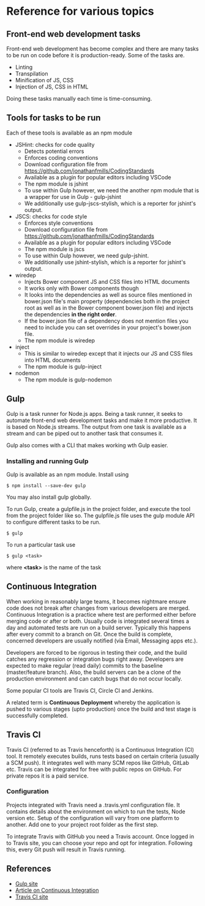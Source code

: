 # Reference for various topics

## Front-end web development tasks
Front-end web development has become complex and there are many tasks to be run on code before it is production-ready. Some of the tasks are.
- Linting
- Transpilation
- Minification of JS, CSS
- Injection of JS, CSS in HTML  

Doing these tasks manually each time is time-consuming.

## Tools for tasks to be run
Each of these tools is available as an npm module
- JSHint: checks for code quality
    * Detects potential errors
    * Enforces coding conventions
    * Download configuration file from https://github.com/jonathanfmills/CodingStandards
    * Available as a plugin for popular editors including VSCode
    * The npm module is jshint
    * To use within Gulp however, we need the another npm module that is a wrapper for use in Gulp - gulp-jshint
    * We additionally use gulp-jscs-stylish, which is a reporter for jshint's output.
- JSCS: checks for code style
    * Enforces style conventions
    * Download configuration file from https://github.com/jonathanfmills/CodingStandards
    * Available as a plugin for popular editors including VSCode
    * The npm module is jscs
    * To use within Gulp however, we need gulp-jshint.
    * We additionally use jshint-stylish, which is a reporter for jshint's output.
- wiredep
    * Injects Bower component JS and CSS files into HTML documents
    * It works only with Bower components though
    * It looks into the dependencies as well as source files mentioned in bower.json file's main property (dependencies both in the project root as well as in the Bower component bower.json file) and injects the dependencies __in the right order__.
    * If the bower.json file of a dependency does not mention files you need to include you can set overrides in your project's bower.json file.
    * The npm module is wiredep
- inject
    * This is similar to wiredep except that it injects our JS and CSS files into HTML documents
    * The npm module is gulp-inject
- nodemon
    * The npm module is gulp-nodemon

## Gulp
Gulp is a task runner for Node.js apps. Being a task runner, it seeks to automate front-end web development tasks and make it more productive. It is based on Node.js streams. The output from one task is available as a stream and can be piped out to another task that consumes it.

Gulp also comes with a CLI that makes working wth Gulp easier.

### Installing and running Gulp
Gulp is available as an npm module. Install using
```
$ npm install --save-dev gulp
```
You may also install gulp globally.
  
To run Gulp, create a gulpfile.js in the project folder, and execute the tool from the project folder like so. The gulpfile.js file uses the gulp module API to configure different tasks to be run.
```
$ gulp
```
  
To run a particular task use
```
$ gulp <task>
```
where __&lt;task&gt;__ is the name of the task

## Continuous Integration
When working in reasonably large teams, it becomes nightmare ensure code does not break after changes from various developers are merged. Continuous Integration is a practice where test are performed either before merging code or after or both. Usually code is integrated several times a day and automated tests are run on a build server. Typically this happens after every commit to a branch on Git. Once the build is complete, concerned developers are usually notified (via Email, Messaging apps etc.).

Developers are forced to be rigorous in testing their code, and the build catches any regression or integration bugs right away. Developers are expected to make regular (read daily) commits to the baseline (master/feature branch). Also, the build servers can be a clone of the production environment and can catch bugs that do not occur locally.

Some popular CI tools are Travis CI, Circle CI and Jenkins.

A related term is __Continuous Deployment__ whereby the application is pushed to various stages (upto production) once the build and test stage is successfully completed.

## Travis CI
Travis CI (referred to as Travis henceforth) is a Continuous Integration (CI) tool. It remotely executes builds, runs tests based on certain criteria (usually a SCM push). It integrates well with many SCM repos like GitHub, GitLab etc. Travis can be integrated for free with public repos on GitHub. For private repos it is a paid service.

### Configuration
Projects integrated with Travis need a .travis.yml configuration file. It contains details about the environment on which to run the tests, Node version etc. Setup of the configuration will vary from one platform to another. Add one to your project root folder as the first step.

To integrate Travis with GitHub you need a Travis account. Once logged in to Travis site, you can choose your repo and opt for integration. Following this, every Git push will result in Travis running.

## References
* [Gulp site](https://gulpjs.com/)
* [Article on Continuous Integration](https://codeship.com/continuous-integration-essentials)
* [Travis CI site](https://travis-ci.org/)